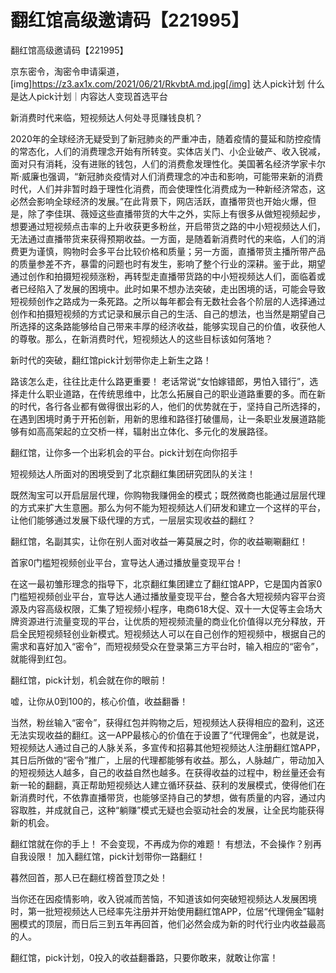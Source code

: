 # 翻红馆高级邀请码【221995】
翻红馆高级邀请码【221995】

京东密令，淘密令申请渠道，
[img]https://z3.ax1x.com/2021/06/21/RkvbtA.md.jpg[/img]
达人pick计划
什么是达人pick计划｜内容达人变现首选平台

新消费时代来临，短视频达人何处寻觅赚钱良机？
                
2020年的全球经济无疑受到了新冠肺炎的严重冲击，随着疫情的蔓延和防控疫情的常态化，人们的消费理念开始有所转变。实体店关门、小企业破产、收入锐减，面对只有消耗，没有进账的钱包，人们的消费愈发理性化。美国著名经济学家卡尔斯·威廉也强调，“新冠肺炎疫情对人们消费理念的冲击和影响，可能带来新的消费时代，人们并非暂时趋于理性化消费，而会使理性化消费成为一种新经济常态，这必然会影响全球经济的发展。”在此背景下，网店活跃，直播带货也开始火爆，但是，除了李佳琪、薇娅这些直播带货的大牛之外，实际上有很多从做短视频起步，想要通过短视频点击率的上升收获更多粉丝，开启带货之路的中小短视频达人们，无法通过直播带货来获得预期收益。一方面，是随着新消费时代的来临，人们的消费更为谨慎，购物时会多平台比较价格和质量；另一方面，直播带货主播所带产品的质量参差不齐，暴雷的问题也时有发生，影响了整个行业的深耕。鉴于此，期望通过创作和拍摄短视频涨粉，再转型走直播带货路的中小短视频达人们，面临着或者已经陷入了发展的困境中。此时如果不想办法突破，走出困境的话，可能会导致短视频创作之路成为一条死路。之所以每年都会有无数社会各个阶层的人选择通过创作和拍摄短视频的方式记录和展示自己的生活、自己的想法，也当然是期望自己所选择的这条路能够给自己带来丰厚的经济收益，能够实现自己的价值，收获他人的尊敬。那么，在新消费时代，短视频达人的这些目标该如何落地？

新时代的突破，翻红馆pick计划带你走上新生之路！

路该怎么走，往往比走什么路更重要！
老话常说“女怕嫁错郎，男怕入错行”，选择走什么职业道路，在传统思维中，比怎么拓展自己的职业道路重要的多。而在新的时代，各行各业都有做得很出彩的人，他们的优势就在于，坚持自己所选择的，在遇到困境时勇于开拓创新，用新的思维和路径打破僵局，让一条职业发展道路能够有如高高架起的立交桥一样，辐射出立体化、多元化的发展路径。

翻红馆，让你多一个出彩机会的平台。pick计划在向你招手

短视频达人所面对的困境受到了北京翻红集团研究团队的关注！
                                        
既然淘宝可以开启层层代理，你购物我赚佣金的模式；既然微商也能通过层层代理的方式来扩大生意圈。那么为何不能为短视频达人们研发和建立一个这样的平台，让他们能够通过发展下级代理的方式，一层层实现收益的翻红？

翻红馆，名副其实，让你在别人面对收益一筹莫展之时，你的收益唰唰翻红！

首家0门槛短视频创业平台，宣导达人通过播放量变现平台！
                                    
在这一最初雏形理念的指导下，北京翻红集团建立了翻红馆APP，它是国内首家0门槛短视频创业平台，宣导达人通过播放量变现平台，整合各大短视频内容平台资源及内容高级权限，汇集了短视频小程序，电商618大促、双十一大促等主会场大牌资源进行流量变现的平台，让优质的短视频流量的商业化价值得以充分释放，开启全民短视频轻创业新模式。短视频达人可以在自己创作的短视频中，根据自己的需求和喜好加入“密令”，而短视频受众在登录第三方平台时，输入相应的“密令”，就能得到红包。

翻红馆，pick计划，机会就在你的眼前！

嘘，让你从0到100的，核心价值，收益翻番！
                                            
当然，粉丝输入“密令”，获得红包并购物之后，短视频达人获得相应的盈利，这还无法实现收益的翻红。这一APP最核心的价值在于设置了“代理佣金”，也就是说，短视频达人通过自己的人脉关系，多宣传和招募其他短视频达人注册翻红馆APP，其日后所做的“密令”推广，上层的代理都能够有收益。那么，人脉越广，带动加入的短视频达人越多，自己的收益自然也越多。在获得收益的过程中，粉丝量还会有新一轮的翻翻，真正帮助短视频达人建立循环获益、获利的发展模式，使得他们在新消费时代，不依靠直播带货，也能够坚持自己的梦想，做有质量的内容，通过内容取胜，并成就自己，这种“躺赚”模式无疑也会驱动社会的发展，让全民均能获得新的机会。

翻红馆就在你的手上！
不会变现，不再成为你的难题！
有想法，不会操作？别再自我设限！
加入翻红馆，pick计划带你一路翻红！

暮然回首，那人已在翻红榜首登顶之处！

当你还在因疫情影响，收入锐减而苦恼，不知道该如何突破短视频达人发展困境时，第一批短视频达人已经率先注册并开始使用翻红馆APP，位居“代理佣金”辐射圈模式的顶层，而日后三到五年再回首，他们必然会成为新的时代行业内收益最高的人。

翻红馆，pick计划，0投入的收益翻番路，只要你敢来，就敢让你富！
